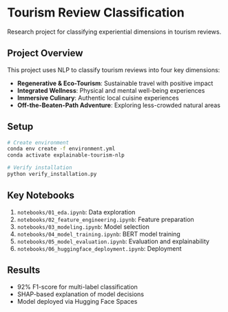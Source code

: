 # Tourism Review Classification

Research project for classifying experiential dimensions in tourism reviews.

## Project Overview

This project uses NLP to classify tourism reviews into four key dimensions:

- **Regenerative & Eco-Tourism**: Sustainable travel with positive impact
- **Integrated Wellness**: Physical and mental well-being experiences
- **Immersive Culinary**: Authentic local cuisine experiences
- **Off-the-Beaten-Path Adventure**: Exploring less-crowded natural areas

## Setup

```bash
# Create environment
conda env create -f environment.yml
conda activate explainable-tourism-nlp

# Verify installation
python verify_installation.py
```

## Key Notebooks

1. `notebooks/01_eda.ipynb`: Data exploration
2. `notebooks/02_feature_engineering.ipynb`: Feature preparation
3. `notebooks/03_modeling.ipynb`: Model selection
4. `notebooks/04_model_training.ipynb`: BERT model training
5. `notebooks/05_model_evaluation.ipynb`: Evaluation and explainability
6. `notebooks/06_huggingface_deployment.ipynb`: Deployment

## Results

- 92% F1-score for multi-label classification
- SHAP-based explanation of model decisions
- Model deployed via Hugging Face Spaces

